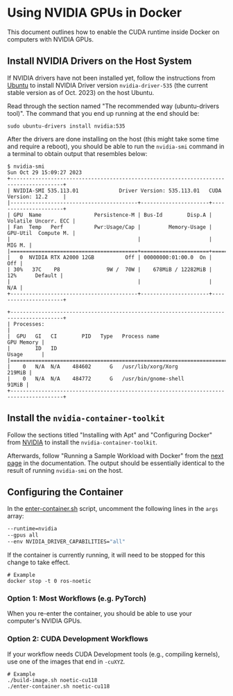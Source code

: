 # Using NVIDIA GPUs in Docker

This document outlines how to enable the CUDA runtime inside Docker on computers
with NVIDIA GPUs.

## Install NVIDIA Drivers on the Host System

If NVIDIA drivers have not been installed yet, follow the instructions from
[Ubuntu][ubuntu-nvidia-install] to install NVIDIA Driver version
`nvidia-driver-535` (the current stable version as of Oct. 2023) on the host
Ubuntu.

Read through the section named "The recommended way (ubuntu-drivers tool)". The
command that you end up running at the end should be:

```shell
sudo ubuntu-drivers install nvidia:535
```

After the drivers are done installing on the host (this might take some time and
require a reboot), you should be able to run the `nvidia-smi` command in a
terminal to obtain output that resembles below:

```shell
$ nvidia-smi
Sun Oct 29 15:09:27 2023
+---------------------------------------------------------------------------------------+
| NVIDIA-SMI 535.113.01             Driver Version: 535.113.01   CUDA Version: 12.2     |
|-----------------------------------------+----------------------+----------------------+
| GPU  Name                 Persistence-M | Bus-Id        Disp.A | Volatile Uncorr. ECC |
| Fan  Temp   Perf          Pwr:Usage/Cap |         Memory-Usage | GPU-Util  Compute M. |
|                                         |                      |               MIG M. |
|=========================================+======================+======================|
|   0  NVIDIA RTX A2000 12GB          Off | 00000000:01:00.0  On |                  Off |
| 30%   37C    P8               9W /  70W |    678MiB / 12282MiB |     12%      Default |
|                                         |                      |                  N/A |
+-----------------------------------------+----------------------+----------------------+

+---------------------------------------------------------------------------------------+
| Processes:                                                                            |
|  GPU   GI   CI        PID   Type   Process name                            GPU Memory |
|        ID   ID                                                             Usage      |
|=======================================================================================|
|    0   N/A  N/A    484602      G   /usr/lib/xorg/Xorg                          219MiB |
|    0   N/A  N/A    484772      G   /usr/bin/gnome-shell                         91MiB |
+---------------------------------------------------------------------------------------+

```

[ubuntu-nvidia-install]: https://ubuntu.com/server/docs/nvidia-drivers-installation

## Install the `nvidia-container-toolkit`

Follow the sections titled "Installing with Apt" and "Configuring Docker" from
[NVIDIA][nvidia-toolkit] to install the `nvidia-container-toolkit`.

Afterwards, follow "Running a Sample Workload with Docker" from the [next
page][sample-workload] in the documentation. The output should be essentially
identical to the result of running `nvidia-smi` on the host.

[nvidia-toolkit]: https://docs.nvidia.com/datacenter/cloud-native/container-toolkit/latest/install-guide.html
[sample-workload]: https://docs.nvidia.com/datacenter/cloud-native/container-toolkit/latest/sample-workload.html

## Configuring the Container

In the [enter-container.sh](/enter-container.sh) script, uncomment the following
lines in the `args` array:

```bash
--runtime=nvidia
--gpus all
--env NVIDIA_DRIVER_CAPABILITIES="all"
```

If the container is currently running, it will need to be stopped for this
change to take effect.

```shell
# Example
docker stop -t 0 ros-noetic
```

### Option 1: Most Workflows (e.g. PyTorch)

When you re-enter the container, you should be able to use your computer's NVIDIA
GPUs.

### Option 2: CUDA Development Workflows

If your workflow needs CUDA Development tools (e.g., compiling kernels), use one
of the images that end in `-cuXYZ`.

```shell
# Example
./build-image.sh noetic-cu118
./enter-container.sh noetic-cu118
```
